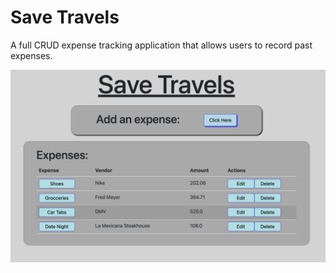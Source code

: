 # Save Travels

A full CRUD expense tracking application that allows users to record past expenses.

![Save Travels image](https://github.com/GreenJ84/Java/raw/master/Java_Spring/saveTravels/saveTravels.png)